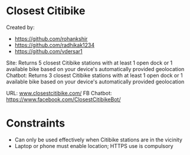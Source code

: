 # Closest Citibike

Created by:
- https://github.com/rohankshir
- https://github.com/radhikak1234
- https://github.com/vdersar1



Site: Returns 5 closest Citibike stations with at least 1 open dock or 1 available bike based on your device's automatically provided geolocation
Chatbot: Returns 3 closest Citibike stations with at least 1 open dock or 1 available bike based on your device's automatically provided geolocation

URL: www.closestcitibike.com/
FB Chatbot: https://www.facebook.com/ClosestCitibikeBot/

# Constraints
 * Can only be used effectively when Citibike stations are in the vicinity
 * Laptop or phone must enable location; HTTPS use is compulsory
